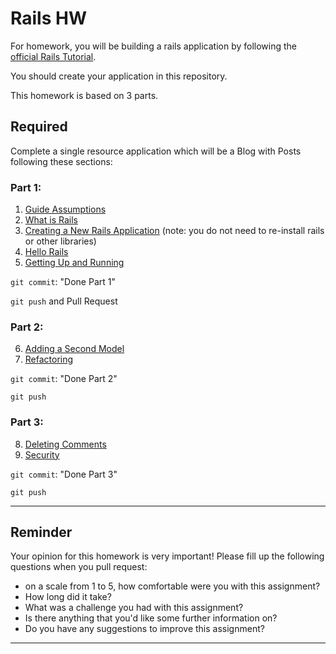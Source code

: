 # Rails HW

For homework, you will be building a rails application by following the [official Rails Tutorial](https://guides.rubyonrails.org/getting_started.html).

You should create your application in this repository.

This homework is based on 3 parts.

## Required

Complete a single resource application which will be a Blog with Posts following these sections:

### Part 1:

1. [Guide Assumptions](https://guides.rubyonrails.org/getting_started.html#guide-assumptions)
2. [What is Rails](https://guides.rubyonrails.org/getting_started.html#what-is-rails-questionmark)
3. [Creating a New Rails Application](https://guides.rubyonrails.org/getting_started.html#creating-a-new-rails-project) (note: you do not need to re-install rails or other libraries)
4. [Hello Rails](https://guides.rubyonrails.org/getting_started.html#hello-rails-bang)
5. [Getting Up and Running](https://guides.rubyonrails.org/getting_started.html#getting-up-and-running)

`git commit`: "Done Part 1"

`git push` and Pull Request

### Part 2:

6. [Adding a Second Model](https://guides.rubyonrails.org/getting_started.html#adding-a-second-model)
7. [Refactoring](https://guides.rubyonrails.org/getting_started.html#refactoring)

`git commit`: "Done Part 2"

`git push`

### Part 3:

8. [Deleting Comments](https://guides.rubyonrails.org/getting_started.html#deleting-comments)
9. [Security](https://guides.rubyonrails.org/getting_started.html#security)


`git commit`: "Done Part 3"

`git push`

---

## Reminder
Your opinion for this homework is very important! Please fill up the following questions when you pull request:
 * on a scale from 1 to 5, how comfortable were you with this assignment?
 * How long did it take?
 * What was a challenge you had with this assignment?
 * Is there anything that you'd like some further information on?
 * Do you have any suggestions to improve this assignment?





------
